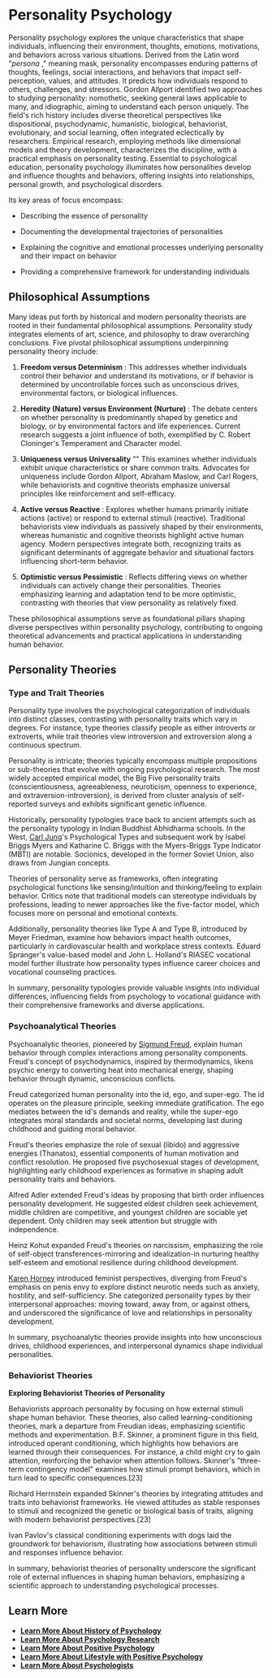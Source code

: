 # **Personality Psychology**

Personality psychology explores the unique characteristics that shape individuals, influencing their environment, thoughts, emotions, motivations, and behaviors across various situations. Derived from the Latin word "_persona_ ," meaning mask, personality encompasses enduring patterns of thoughts, feelings, social interactions, and behaviors that impact self-perception, values, and attitudes. It predicts how individuals respond to others, challenges, and stressors. Gordon Allport identified two approaches to studying personality: nomothetic, seeking general laws applicable to many, and idiographic, aiming to understand each person uniquely. The field's rich history includes diverse theoretical perspectives like dispositional, psychodynamic, humanistic, biological, behaviorist, evolutionary, and social learning, often integrated eclectically by researchers. Empirical research, employing methods like dimensional models and theory development, characterizes the discipline, with a practical emphasis on personality testing. Essential to psychological education, personality psychology illuminates how personalities develop and influence thoughts and behaviors, offering insights into relationships, personal growth, and psychological disorders.

Its key areas of focus encompass:

  * Describing the essence of personality

  * Documenting the developmental trajectories of personalities

  * Explaining the cognitive and emotional processes underlying personality and their impact on behavior

  * Providing a comprehensive framework for understanding individuals




## Philosophical Assumptions

Many ideas put forth by historical and modern personality theorists are rooted in their fundamental philosophical assumptions. Personality study integrates elements of art, science, and philosophy to draw overarching conclusions. Five pivotal philosophical assumptions underpinning personality theory include:

  1. **Freedom versus Determinism** : This addresses whether individuals control their behavior and understand its motivations, or if behavior is determined by uncontrollable forces such as unconscious drives, environmental factors, or biological influences.

  2. **Heredity (Nature) versus Environment (Nurture)** : The debate centers on whether personality is predominantly shaped by genetics and biology, or by environmental factors and life experiences. Current research suggests a joint influence of both, exemplified by C. Robert Cloninger's Temperament and Character model.

  3. **Uniqueness versus Universality** "" This examines whether individuals exhibit unique characteristics or share common traits. Advocates for uniqueness include Gordon Allport, Abraham Maslow, and Carl Rogers, while behaviorists and cognitive theorists emphasize universal principles like reinforcement and self-efficacy.

  4. **Active versus Reactive** : Explores whether humans primarily initiate actions (active) or respond to external stimuli (reactive). Traditional behaviorists view individuals as passively shaped by their environments, whereas humanistic and cognitive theorists highlight active human agency. Modern perspectives integrate both, recognizing traits as significant determinants of aggregate behavior and situational factors influencing short-term behavior.

  5. **Optimistic versus Pessimistic** : Reflects differing views on whether individuals can actively change their personalities. Theories emphasizing learning and adaptation tend to be more optimistic, contrasting with theories that view personality as relatively fixed.




These philosophical assumptions serve as foundational pillars shaping diverse perspectives within personality psychology, contributing to ongoing theoretical advancements and practical applications in understanding human behavior.

## Personality Theories

### Type and Trait Theories

Personality type involves the psychological categorization of individuals into distinct classes, contrasting with personality traits which vary in degrees. For instance, type theories classify people as either introverts or extroverts, while trait theories view introversion and extroversion along a continuous spectrum.

Personality is intricate; theories typically encompass multiple propositions or sub-theories that evolve with ongoing psychological research. The most widely accepted empirical model, the Big Five personality traits (conscientiousness, agreeableness, neuroticism, openness to experience, and extraversion-introversion), is derived from cluster analysis of self-reported surveys and exhibits significant genetic influence.

Historically, personality typologies trace back to ancient attempts such as the personality typology in Indian Buddhist Abhidharma schools. In the West, [Carl Jung](/docs/psychologists/Carl-Jung)'s Psychological Types and subsequent work by Isabel Briggs Myers and Katharine C. Briggs with the Myers-Briggs Type Indicator (MBTI) are notable. Socionics, developed in the former Soviet Union, also draws from Jungian concepts.

Theories of personality serve as frameworks, often integrating psychological functions like sensing/intuition and thinking/feeling to explain behavior. Critics note that traditional models can stereotype individuals by professions, leading to newer approaches like the five-factor model, which focuses more on personal and emotional contexts.

Additionally, personality theories like Type A and Type B, introduced by Meyer Friedman, examine how behaviors impact health outcomes, particularly in cardiovascular health and workplace stress contexts. Eduard Spranger's value-based model and John L. Holland's RIASEC vocational model further illustrate how personality types influence career choices and vocational counseling practices.

In summary, personality typologies provide valuable insights into individual differences, influencing fields from psychology to vocational guidance with their comprehensive frameworks and diverse applications.

### Psychoanalytical Theories

Psychoanalytic theories, pioneered by [Sigmund Freud](/docs/psychologists/Sigmund-Freud), explain human behavior through complex interactions among personality components. Freud's concept of psychodynamics, inspired by thermodynamics, likens psychic energy to converting heat into mechanical energy, shaping behavior through dynamic, unconscious conflicts.

Freud categorized human personality into the id, ego, and super-ego. The id operates on the pleasure principle, seeking immediate gratification. The ego mediates between the id's demands and reality, while the super-ego integrates moral standards and societal norms, developing last during childhood and guiding moral behavior.

Freud's theories emphasize the role of sexual (libido) and aggressive energies (Thanatos), essential components of human motivation and conflict resolution. He proposed five psychosexual stages of development, highlighting early childhood experiences as formative in shaping adult personality traits and behaviors.

Alfred Adler extended Freud's ideas by proposing that birth order influences personality development. He suggested eldest children seek achievement, middle children are competitive, and youngest children are sociable yet dependent. Only children may seek attention but struggle with independence.

Heinz Kohut expanded Freud's theories on narcissism, emphasizing the role of self-object transferences-mirroring and idealization-in nurturing healthy self-esteem and emotional resilience during childhood development.

[Karen Horney](/docs/psychologists/Karen-Horney) introduced feminist perspectives, diverging from Freud's emphasis on penis envy to explore distinct neurotic needs such as anxiety, hostility, and self-sufficiency. She categorized personality types by their interpersonal approaches: moving toward, away from, or against others, and underscored the significance of love and relationships in personality development.

In summary, psychoanalytic theories provide insights into how unconscious drives, childhood experiences, and interpersonal dynamics shape individual personalities.

### Behaviorist Theories

**Exploring Behaviorist Theories of Personality**

Behaviorists approach personality by focusing on how external stimuli shape human behavior. These theories, also called learning-conditioning theories, mark a departure from Freudian ideas, emphasizing scientific methods and experimentation. B.F. Skinner, a prominent figure in this field, introduced operant conditioning, which highlights how behaviors are learned through their consequences. For instance, a child might cry to gain attention, reinforcing the behavior when attention follows. Skinner's "three-term contingency model" examines how stimuli prompt behaviors, which in turn lead to specific consequences.[23]

Richard Herrnstein expanded Skinner's theories by integrating attitudes and traits into behaviorist frameworks. He viewed attitudes as stable responses to stimuli and recognized the genetic or biological basis of traits, aligning with modern behaviorist perspectives.[23]

Ivan Pavlov's classical conditioning experiments with dogs laid the groundwork for behaviorism, illustrating how associations between stimuli and responses influence behavior.

In summary, behaviorist theories of personality underscore the significant role of external influences in shaping human behaviors, emphasizing a scientific approach to understanding psychological processes.

## **Learn More**

  * [**Learn More About History of Psychology**](/docs/history-of-psychology)
  * [**Learn More About Psychology Research**](/docs/psychology-research)
  * [**Learn More About Positive Psychology**](/docs/positive-psychology)
  * [**Learn More About Lifestyle with Positive Psychology**](/docs/lifestyle-personal-growth)
  * [**Learn More About Psychologists**](/docs/psychologists)



